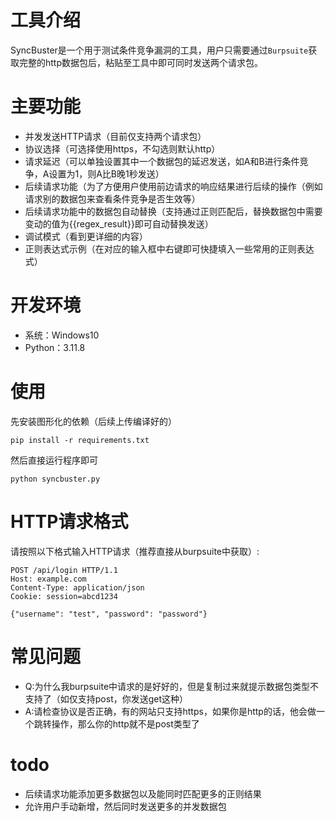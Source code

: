 # 工具介绍

SyncBuster是一个用于测试条件竞争漏洞的工具，用户只需要通过`Burpsuite`获取完整的http数据包后，粘贴至工具中即可同时发送两个请求包。<br>

# 主要功能
- 并发发送HTTP请求（目前仅支持两个请求包）
- 协议选择（可选择使用https，不勾选则默认http）
- 请求延迟（可以单独设置其中一个数据包的延迟发送，如A和B进行条件竞争，A设置为1，则A比B晚1秒发送）
- 后续请求功能（为了方便用户使用前边请求的响应结果进行后续的操作（例如请求别的数据包来查看条件竞争是否生效等）
- 后续请求功能中的数据包自动替换（支持通过正则匹配后，替换数据包中需要变动的值为{{regex_result}}即可自动替换发送）
- 调试模式（看到更详细的内容）
- 正则表达式示例（在对应的输入框中右键即可快捷填入一些常用的正则表达式）

# 开发环境
- 系统：Windows10
- Python：3.11.8

# 使用
先安装图形化的依赖（后续上传编译好的）
```
pip install -r requirements.txt
```
然后直接运行程序即可
```
python syncbuster.py
```
# HTTP请求格式

请按照以下格式输入HTTP请求（推荐直接从burpsuite中获取）:<br>

```
POST /api/login HTTP/1.1
Host: example.com
Content-Type: application/json
Cookie: session=abcd1234

{"username": "test", "password": "password"}
```

# 常见问题
- Q:为什么我burpsuite中请求的是好好的，但是复制过来就提示数据包类型不支持了（如仅支持post，你发送get这种）
- A:请检查协议是否正确，有的网站只支持https，如果你是http的话，他会做一个跳转操作，那么你的http就不是post类型了

# todo
- 后续请求功能添加更多数据包以及能同时匹配更多的正则结果
- 允许用户手动新增，然后同时发送更多的并发数据包
